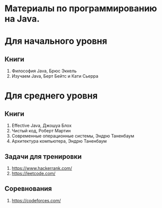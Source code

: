 Материалы по программированию на Java.
===================

Для начального уровня
===================

## Книги
1. Философия Java, Брюс Эккель
1. Изучаем Java, Берт Бейтс и Кати Сьерра

Для среднего уровня
===================

## Книги
1. Effective Java, Джошуа Блох
1. Чистый код, Роберт Мартин
1. Современные операционные системы, Эндрю Таненбаум
1. Архитектура компьютера, Эндрю Таненбаум

## Задачи для тренировки
1. https://www.hackerrank.com/
1. https://leetcode.com/

## Соревнования
1. https://codeforces.com/
